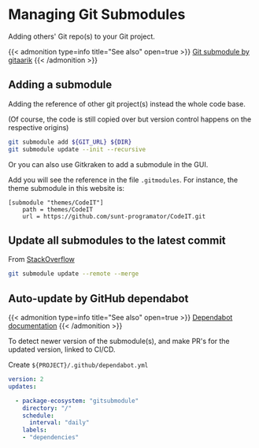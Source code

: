 # Managing Git Submodules


Adding others' Git repo(s) to your Git project.

<!--more-->

{{< admonition type=info title="See also" open=true >}}
[Git submodule by gitaarik](https://gist.github.com/gitaarik/8735255)
{{< /admonition >}}

## Adding a submodule

Adding the reference of other git project(s) instead the whole code base.

(Of course, the code is still copied over but version control happens on the respective origins)

```bash
git submodule add ${GIT_URL} ${DIR}
git submodule update --init --recursive
```

Or you can also use Gitkraken to add a submodule in the GUI.

Add you will see the reference in the file `.gitmodules`. For instance, the theme submodule in this website is:

```
[submodule "themes/CodeIT"]
	path = themes/CodeIT
	url = https://github.com/sunt-programator/CodeIT.git
```

## Update all submodules to the latest commit

From [StackOverflow](https://stackoverflow.com/questions/5828324/update-git-submodule-to-latest-commit-on-origin/5828396#5828396)

```bash
git submodule update --remote --merge
```

## Auto-update by GitHub dependabot

{{< admonition type=info title="See also" open=true >}}
[Dependabot documentation](https://docs.github.com/en/github/administering-a-repository/keeping-your-dependencies-updated-automatically)
{{< /admonition >}}

To detect newer version of the submodule(s), and make PR's for the updated version, linked to CI/CD.

Create `${PROJECT}/.github/dependabot.yml`

```yml
version: 2
updates:

  - package-ecosystem: "gitsubmodule"
    directory: "/"
    schedule:
      interval: "daily"
    labels:
    - "dependencies"
```

